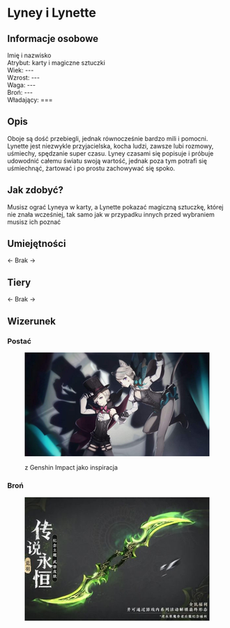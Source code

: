 # Lyney i Lynette

## Informacje osobowe

Imię i nazwisko\
Atrybut: karty i magiczne sztuczki\
Wiek: ---\
Wzrost: ---\
Waga: ---\
Broń: ---\
Władający: ===

## Opis

Oboje są dość przebiegli, jednak równocześnie bardzo mili i pomocni. Lynette jest niezwykle przyjacielska, kocha ludzi, zawsze lubi rozmowy, uśmiechy, spędzanie super czasu. Lyney czasami się popisuje i próbuje udowodnić całemu światu swoją wartość, jednak poza tym potrafi się uśmiechnąć, żartować i po prostu zachowywać się spoko.

## Jak zdobyć?

Musisz ograć Lyneya w karty, a Lynette pokazać magiczną sztuczkę, której nie znała wcześniej, tak samo jak w przypadku innych przed wybraniem musisz ich poznać

## Umiejętności

<- Brak ->

## Tiery

<- Brak ->

## Wizerunek

### Postać

<figure><img src="../../.gitbook/assets/image (21).png" alt=""><figcaption><p>z Genshin Impact jako inspiracja</p></figcaption></figure>

### Broń

<figure><img src="../../.gitbook/assets/image (22).png" alt=""><figcaption></figcaption></figure>

